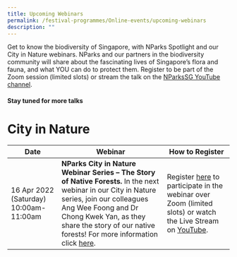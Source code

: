 ```yaml
---
title: Upcoming Webinars
permalink: /festival-programmes/Online-events/upcoming-webinars
description: ""
---
```

Get to know the biodiversity of Singapore, with NParks Spotlight and our City in Nature webinars. NParks and our partners in the biodiversity community will share about the fascinating lives of Singapore’s flora and fauna, and what YOU can do to protect them. Register to be part of the Zoom session (limited slots) or stream the talk on the [NParksSG YouTube channel](https://www.youtube.com/nparkssg).

#### **Stay tuned for more talks**


# **City in Nature**

|Date|Webinar|How to Register|
|--------|--------|--------|
|16 Apr 2022 (Saturday) 10:00am-11:00am| **NParks City in Nature Webinar Series – The Story of Native Forests.** In the next webinar in our City in Nature series, join our colleagues Ang Wee Foong and Dr Chong Kwek Yan, as they share the story of our native forests! For more information click [here](https://www.nparks.gov.sg/activities/events-and-workshops/2022/4/nparks-city-in-nature-webinar-the-story-of-native-forests).| Register [here](https://go.gov.sg/story-native-forests) to participate in the webinar over Zoom (limited slots) or watch the Live Stream on [YouTube](https://www.youtube.com/watch?v=spxL1FEO0o8&feature=youtu.be).